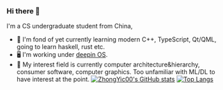 ### Hi there 👋

<!--
**ZhongYic00/ZhongYic00** is a ✨ _special_ ✨ repository because its `README.md` (this file) appears on your GitHub profile.

Here are some ideas to get you started:

- 🔭 I’m currently working on ...
- 🌱 I’m currently learning ...
- 👯 I’m looking to collaborate on ...
- 🤔 I’m looking for help with ...
- 💬 Ask me about ...
- 📫 How to reach me: ...
- 😄 Pronouns: ...
- ⚡ Fun fact: ...
-->
I'm a CS undergraduate student from China, 
- 🌱 I'm fond of yet currently learning modern C++, TypeScript, Qt/QML, going to learn haskell, rust etc.
- 🖥️ I'm working under [deepin OS](https://www.deepin.org).
- 🔭 My interest field is currently computer architecture&hierarchy, consumer software, computer graphics. Too unfamiliar with ML/DL to have interest at the point.
[![ZhongYic00's GitHub stats](https://github-readme-stats.vercel.app/api?username=ZhongYic00&show_icons=true&theme=vue)](https://github.com/anuraghazra/github-readme-stats)
[![Top Langs](https://github-readme-stats.vercel.app/api/top-langs/?username=ZhongYic00&layout=compact)](https://github.com/anuraghazra/github-readme-stats)
